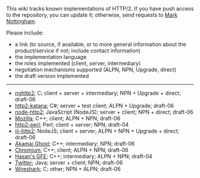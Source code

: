 This wiki tracks known implementations of HTTP/2. If you have push access to the repository, you can update it; otherwise, send requests to [Mark Nottingham](mailto:mnot@mnot.net).

Please include:

* a link (to source, if available, or to more general information about the product/service if not; include contact information)
* the implementation language
* the roles implemented (client, server, intermediary)
* negotiation mechanisms supported (ALPN, NPN, Upgrade, direct)
* the draft version implemented

***

* [nghttp2](https://github.com/tatsuhiro-t/nghttp2); C; client + server + intermediary; NPN + Upgrade + direct; draft-06
* [http2-katana](https://github.com/MSOpenTech/http2-katana); C#; server + test client; ALPN + Upgrade; draft-06
* [node-http2](https://github.com/molnarg/node-http2); JavaScript (NodeJS); server + client; NPN + direct; draft-06
* [Mozilla](https://wiki.mozilla.org/Networking/http2); C++; client; ALPN + NPN; draft-06
* [http2-perl](https://github.com/sludin/http2-perl); Perl; client + server; NPN; draft-04
* [iij-http2](https://github.com/shigeki/interop-iij-http2); NodeJS; client + server; ALPN + NPN + Upgrade + direct; draft-06
* [Akamai Ghost](Akamaighost); C++; intermediary; NPN; draft-06
* [Chromium](https://sites.google.com/a/chromium.org/dev/http2); C++; client; ALPN + NPN; draft-06
* [Hasan's GFE](Hasansgfe); C++; intermediary; ALPN + NPN; draft-04
* [Twitter](https://twitter.com/); Java; server + client; NPN; draft-06
* [Wireshark](https://bugs.wireshark.org/bugzilla/show_bug.cgi?id=9042); C; other; NPN + ALPN; draft-06
